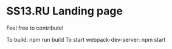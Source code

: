# SS13.RU Landing page

Feel free to contribute!    

To build: npm run build
To start webpack-dev-server: npm start